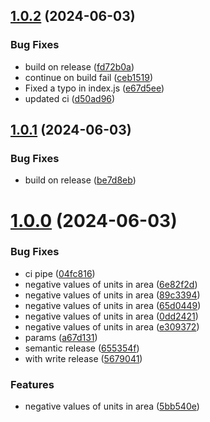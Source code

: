## [1.0.2](https://github.com/Aryog/nepali_metric_units/compare/v1.0.1...v1.0.2) (2024-06-03)


### Bug Fixes

* build on release ([fd72b0a](https://github.com/Aryog/nepali_metric_units/commit/fd72b0a29e9b85fd7ffcea3d6e0ab42b87a9d9fe))
* continue on build fail ([ceb1519](https://github.com/Aryog/nepali_metric_units/commit/ceb1519d67782bc45c414235ad6aa496ba45b6f0))
* Fixed a typo in index.js ([e67d5ee](https://github.com/Aryog/nepali_metric_units/commit/e67d5ee27129074c545ad899a4d0a534bcdc9a53))
* updated ci ([d50ad96](https://github.com/Aryog/nepali_metric_units/commit/d50ad9695ef95b8c30e72cdd0357d2614a9b97ba))



## [1.0.1](https://github.com/Aryog/nepali_metric_units/compare/v1.0.0...v1.0.1) (2024-06-03)


### Bug Fixes

* build on release ([be7d8eb](https://github.com/Aryog/nepali_metric_units/commit/be7d8ebe30eaeb7ba43429ada5a415c7a5504fa6))



# [1.0.0](https://github.com/Aryog/nepali_metric_units/compare/e3093729c4ad4e0af707a9577f056864594ff0a8...v1.0.0) (2024-06-03)


### Bug Fixes

* ci pipe ([04fc816](https://github.com/Aryog/nepali_metric_units/commit/04fc816952b371e5ad59b24783b49978a7291455))
* negative values of units in area ([6e82f2d](https://github.com/Aryog/nepali_metric_units/commit/6e82f2d9c89a72016c3da979ca37fd15b4d17361))
* negative values of units in area ([89c3394](https://github.com/Aryog/nepali_metric_units/commit/89c3394cffce849012b380ce36c55ca92e0e5736))
* negative values of units in area ([65d0449](https://github.com/Aryog/nepali_metric_units/commit/65d0449705da49aaa1dca809224df6d174be025c))
* negative values of units in area ([0dd2421](https://github.com/Aryog/nepali_metric_units/commit/0dd2421aaaf09535db23cb9c7800b680f013bc0d))
* negative values of units in area ([e309372](https://github.com/Aryog/nepali_metric_units/commit/e3093729c4ad4e0af707a9577f056864594ff0a8))
* params ([a67d131](https://github.com/Aryog/nepali_metric_units/commit/a67d13114ae9ef971b90cf9b74dead17c3fd48c3))
* semantic release ([655354f](https://github.com/Aryog/nepali_metric_units/commit/655354f9df3a3fd129f5062dff8d6a367fb5fcdd))
* with write release ([5679041](https://github.com/Aryog/nepali_metric_units/commit/56790410a2e74ad773b1ffc1a86ab9e995f7f8e4))


### Features

* negative values of units in area ([5bb540e](https://github.com/Aryog/nepali_metric_units/commit/5bb540e33b98dc8e57de9db2865b5d61507e0b4a))



